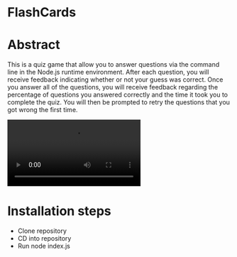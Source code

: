 # FlashCards

# Abstract

This is a quiz game that allow you to answer questions via the command line in the Node.js runtime environment. After each question, you will receive feedback indicating whether or not your guess was correct. Once you answer all of the questions, you will receive feedback regarding the percentage of questions you answered correctly and the time it took you to complete the quiz. You will then be prompted to retry the questions that you got wrong the first time.

![Final gif](https://media.giphy.com/media/J5RdbLSAoSEUJ9LnZP/source.mp4)

# Installation steps
 - Clone repository
 - CD into repository
 - Run node index.js
